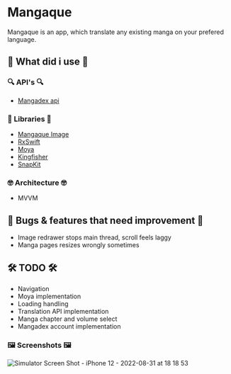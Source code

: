 # Mangaque

Mangaque is an app, which translate any existing manga on your prefered language.

## 🤔 What did i use 🤔

### 🔍 API's 🔍

- [Mangadex api](https://api.mangadex.org/docs/)

### 🤨 Libraries 🤨

- [Mangaque Image](https://github.com/jscelle/MangaqueImage)
- [RxSwift](https://github.com/ReactiveX/RxSwift)
- [Moya](https://github.com/Moya/Moya)
- [Kingfisher](https://github.com/onevcat/Kingfisher)
- [SnapKit](https://github.com/SnapKit/SnapKit)

### 🤓 Architecture 🤓

- MVVM

## 🔴 Bugs & features that need improvement 🔴

- Image redrawer stops main thread, scroll feels laggy
- Manga pages resizes wrongly sometimes

## 🛠 TODO 🛠

- Navigation
- Moya implementation
- Loading handling
- Translation API implementation
- Manga chapter and volume select
- Mangadex account implementation

### 🖼 Screenshots 🖼
![Simulator Screen Shot - iPhone 12 - 2022-08-31 at 18 18 53](https://user-images.githubusercontent.com/77747763/187715624-72183819-52a6-430b-940a-fd756c907585.png)
